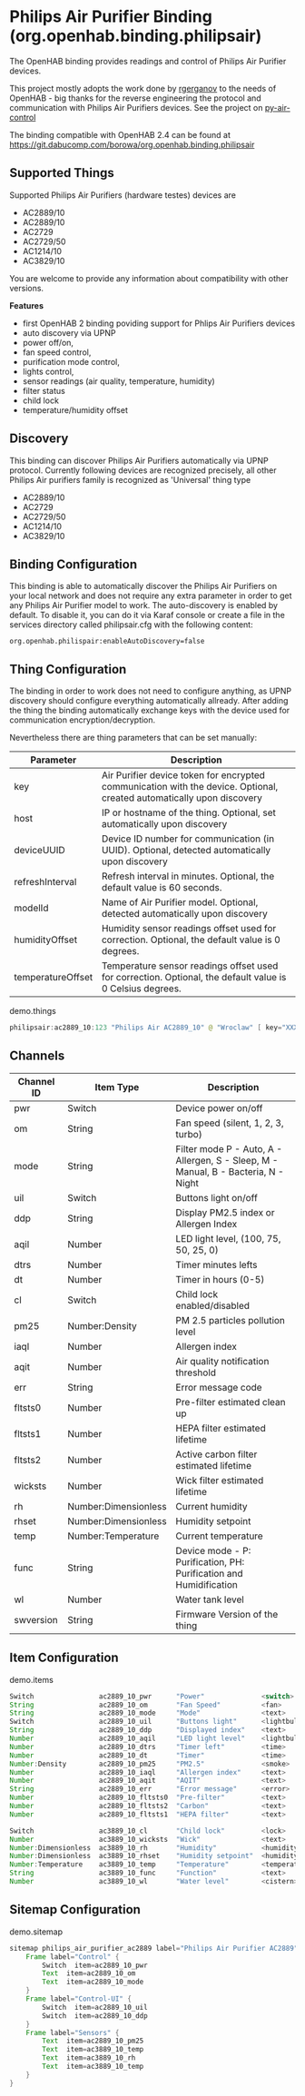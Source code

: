 # Philips Air Purifier Binding (org.openhab.binding.philipsair)

The OpenHAB binding provides readings and control of Philips Air Purifier devices. 

This project mostly adopts the work done by [rgerganov](https://github.com/rgerganov/py-air-control/commits?author=rgerganov) to the needs of OpenHAB - big thanks for the reverse engineering the protocol and communication with Philips Air Purifiers devices.
See the project on [py-air-control](https://github.com/rgerganov/py-air-control)

The binding compatible with OpenHAB 2.4 can be found at https://git.dabucomp.com/borowa/org.openhab.binding.philipsair

## Supported Things

Supported Philips Air Purifiers (hardware testes) devices are

+ AC2889/10
+ AC2889/10
+ AC2729
+ AC2729/50
+ AC1214/10
+ AC3829/10

You are welcome to provide any information about compatibility with other versions.

**Features**

* first OpenHAB 2 binding poviding support for Phlips Air Purifiers devices
* auto discovery via UPNP
* power off/on,
* fan speed control,
* purification mode control,
* lights control,
* sensor readings (air quality, temperature, humidity)
* filter status
* child lock
* temperature/humidity offset

## Discovery

This binding can discover Philips Air Purifiers automatically via UPNP protocol.
Currently following devices are recognized precisely, all other Philips Air purifiers family is recognized as 'Universal' thing type

-   AC2889/10
-   AC2729
-   AC2729/50
-   AC1214/10
-   AC3829/10

## Binding Configuration

This binding is able to automatically discover the Philips Air Purifiers on your local network and does not require any extra parameter in order to get any Philips Air Purifier model to work.
The auto-discovery is enabled by default.
To disable it, you can do it via Karaf console or create a file in the services directory called philipsair.cfg with the following content:

```text
org.openhab.philispair:enableAutoDiscovery=false
```

## Thing Configuration

The binding in order to work does not need to configure anything, as UPNP discovery should configure everything automatically allready. After adding the thing the binding automatically exchange keys with the device used for communication encryption/decryption.

Nevertheless there are thing parameters that can be set manually:

| Parameter         | Description                                                                                                           |
|-------------------|-----------------------------------------------------------------------------------------------------------------------|
| key               | Air Purifier device token for encrypted communication with the device. Optional, created automatically upon discovery |
| host              | IP or hostname of the thing. Optional, set automatically upon discovery                                               |
| deviceUUID        | Device ID number for communication (in UUID). Optional, detected automatically upon discovery                         |
| refreshInterval   | Refresh interval in minutes. Optional, the default value is 60 seconds.                                               |
| modelId           | Name of Air Purifier model. Optional, detected automatically upon discovery                                           |
| humidityOffset    | Humidity sensor readings offset used for correction. Optional, the default value is 0 degrees.                        |
| temperatureOffset | Temperature sensor readings offset used for correction. Optional, the default value is 0 Celsius degrees.             |

demo.things

```java
philipsair:ac2889_10:123 "Philips Air AC2889_10" @ "Wroclaw" [ key="XXXXXXXXXXXXXXXXXXXXXXXXXXXXXXXX", host="1.1.1.1", refreshInterval=15 ]
```

## Channels

| Channel ID | Item Type            | Description                                                                         |
|------------|----------------------|-------------------------------------------------------------------------------------|
| pwr        | Switch               | Device power on/off                                                                 |
| om         | String               | Fan speed (silent, 1, 2, 3, turbo)                                                  |
| mode       | String               | Filter mode P - Auto,  A - Allergen, S - Sleep, M - Manual, B - Bacteria, N - Night |
| uil        | Switch               | Buttons light on/off                                                                |
| ddp        | String               | Display PM2.5 index or Allergen Index                                               |
| aqil       | Number               | LED light level, (100, 75, 50, 25, 0)                                               |
| dtrs       | Number               | Timer minutes lefts                                                                 |
| dt         | Number               | Timer in hours (0-5)                                                                |
| cl         | Switch               | Child lock enabled/disabled                                                         |
| pm25       | Number:Density       | PM 2.5 particles pollution level                                                    |
| iaql       | Number               | Allergen index                                                                      |
| aqit       | Number               | Air quality notification threshold                                                  |
| err        | String               | Error message code                                                                  |
| fltsts0    | Number               | Pre-filter estimated clean up                                                       |
| fltsts1    | Number               | HEPA filter estimated lifetime                                                      |
| fltsts2    | Number               | Active carbon filter estimated lifetime                                             |
| wicksts    | Number               | Wick filter estimated lifetime                                                      |
| rh         | Number:Dimensionless | Current humidity                                                                    |
| rhset      | Number:Dimensionless | Humidity setpoint                                                                   |
| temp       | Number:Temperature   | Current temperature                                                                 |
| func       | String               | Device mode - P: Purification, PH: Purification and Humidification                  |
| wl         | Number               | Water tank level                                                                    |
| swversion  | String               | Firmware Version of the thing                                                       |

## Item Configuration

demo.items

```java
Switch                ac2889_10_pwr      "Power"              <switch>       { channel="philipsair:ac2889_10:livingroom:controls-basic#pwr" }
String                ac2889_10_om       "Fan Speed"          <fan>          { channel="philipsair:ac2889_10:livingroom:controls-basic#om" }
String                ac2889_10_mode     "Mode"               <text>         { channel="philipsair:ac2889_10:livingroom:controls-basic#mode" }
Switch                ac2889_10_uil      "Buttons light"      <lightbulb>    { channel="philipsair:ac2889_10:livingroom:controls-ui#uil" }
String                ac2889_10_ddp      "Displayed index"    <text>         { channel="philipsair:ac2889_10:livingroom:controls-ui#ddp" }
Number                ac2889_10_aqil     "LED light level"    <lightbulb>    { channel="philipsair:ac2889_10:livingroom:controls-ui#aqil" }
Number                ac2889_10_dtrs     "Timer left"         <time>         { channel="philipsair:ac2889_10:livingroom:controls-basic#dtrs" }
Number                ac2889_10_dt       "Timer"              <time>         { channel="philipsair:ac2889_10:livingroom:controls-basic#dt" }
Number:Density        ac2889_10_pm25     "PM2.5"              <smoke>        { channel="philipsair:ac2889_10:livingroom:sensors-basic#pm25" }
Number                ac2889_10_iaql     "Allergen index"     <text>         { channel="philipsair:ac2889_10:livingroom:sensors-basic#iaql" }
Number                ac2889_10_aqit     "AQIT"               <text>         { channel="philipsair:ac2889_10:livingroom:sensors-basic#aqit" }
String                ac2889_10_err      "Error message"      <error>        { channel="philipsair:ac2889_10:livingroom:sensors-basic#err" }
Number                ac2889_10_fltsts0  "Pre-filter"         <text>         { channel="philipsair:ac2889_10:livingroom:filters#fltsts0" }
Number                ac2889_10_fltsts2  "Carbon"             <text>         { channel="philipsair:ac2889_10:livingroom:filters#fltsts2" }
Number                ac2889_10_fltsts1  "HEPA filter"        <text>         { channel="philipsair:ac2889_10:livingroom:filters#fltsts1" }

Switch                ac3889_10_cl       "Child lock"         <lock>         { channel="philipsair:ac3889_10:livingroom:controls-adv#cl" }
Number                ac3889_10_wicksts  "Wick"               <text>         { channel="philipsair:ac3889_10:livingroom:filters-wicks#wicksts" }
Number:Dimensionless  ac3889_10_rh       "Humidity"           <humidity>     { channel="philipsair:ac3889_10:livingroom:sensors-adv#rh" }
Number:Dimensionless  ac3889_10_rhset    "Humidity setpoint"  <humidity>     { channel="philipsair:ac3889_10:livingroom:controls-adv#rhset" }
Number:Temperature    ac3889_10_temp     "Temperature"        <temperature>  { channel="philipsair:ac3889_10:livingroom:sensors-adv#temp" }
String                ac3889_10_func     "Function"           <text>         { channel="philipsair:ac3889_10:livingroom:controls-adv#func" }
Number                ac3889_10_wl       "Water level"        <cistern>      { channel="philipsair:ac3889_10:livingroom:sensors-adv#wl" }
```

## Sitemap Configuration

demo.sitemap

```java
sitemap philips_air_purifier_ac2889 label="Philips Air Purifier AC2889" {   
    Frame label="Control" {
        Switch  item=ac2889_10_pwr
        Text  item=ac2889_10_om
        Text  item=ac2889_10_mode
    }
    Frame label="Control-UI" {
        Switch  item=ac2889_10_uil
        Switch  item=ac2889_10_ddp
    }
    Frame label="Sensors" {
        Text  item=ac2889_10_pm25
        Text  item=ac3889_10_temp
        Text  item=ac3889_10_rh
        Text  item=ac3889_10_temp
    }    
}
```
